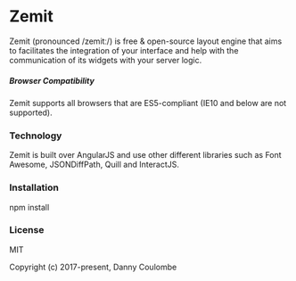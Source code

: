 # Zemit

Zemit \(pronounced /zemitː/\) is free & open-source layout engine that aims to facilitates the integration of your interface and help with the communication of its widgets with your server logic.

##### Browser Compatibility

Zemit supports all browsers that are ES5-compliant \(IE10 and below are not supported\).

### Technology

Zemit is built over AngularJS and use other different libraries such as Font Awesome, JSONDiffPath, Quill and InteractJS.

### Installation

npm install

### 

### License

MIT

Copyright \(c\) 2017-present, Danny Coulombe
